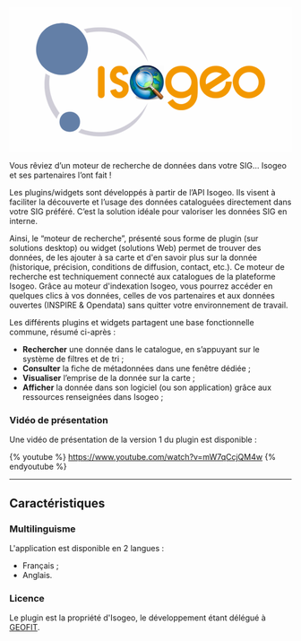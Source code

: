 ![](/assets/logo_isogeo_arcmap.png "Isogeo pour ArcMap")

Vous rêviez d’un moteur de recherche de données dans votre SIG… Isogeo et ses partenaires l’ont fait !

Les plugins/widgets sont développés à partir de l’API Isogeo. Ils visent à faciliter la découverte et l’usage des données cataloguées directement dans votre SIG préféré. C’est la solution idéale pour valoriser les données SIG en interne.

Ainsi, le “moteur de recherche”, présenté sous forme de plugin (sur solutions desktop) ou widget (solutions Web) permet de trouver des données, de les ajouter à sa carte et d'en savoir plus sur la donnée (historique, précision, conditions de diffusion, contact, etc.).
Ce moteur de recherche est techniquement connecté aux catalogues de la plateforme Isogeo.
Grâce au moteur d'indexation Isogeo, vous pourrez accéder en quelques clics à vos données, celles de vos partenaires et aux données ouvertes (INSPIRE & Opendata) sans quitter votre environnement de travail.

Les différents plugins et widgets partagent une base fonctionnelle commune, résumé ci-après : 
* **Rechercher** une donnée dans le catalogue, en s’appuyant sur le système de filtres et de tri ;
* **Consulter** la fiche de métadonnées dans une fenêtre dédiée ;
* **Visualiser** l’emprise de la donnée sur la carte ;
* **Afficher** la donnée dans son logiciel (ou son application) grâce aux ressources renseignées dans Isogeo ;

### Vidéo de présentation

Une vidéo de présentation de la version 1 du plugin est disponible :

{% youtube %}
https://www.youtube.com/watch?v=mW7qCcjQM4w
{% endyoutube %}

---

## Caractéristiques

### Multilinguisme

L'application est disponible en 2 langues :

* Français ;
* Anglais.

### Licence

Le plugin est la propriété d'Isogeo, le développement étant délégué à  [GEOFIT](http://geofit.fr/).
